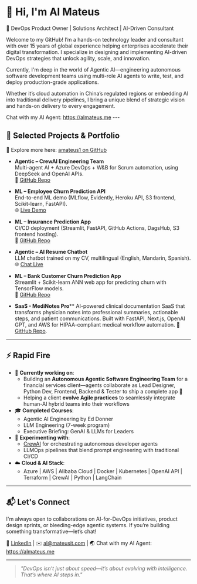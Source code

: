 # 👋 Hi, I'm Al Mateus  

🚀 DevOps Product Owner | Solutions Architect | AI-Driven Consultant

Welcome to my GitHub! I’m a hands-on technology leader and consultant with over 15 years of global experience helping enterprises accelerate their digital transformation. I specialize in designing and implementing AI-driven DevOps strategies that unlock agility, scale, and innovation.

Currently, I'm deep in the world of Agentic AI—engineering autonomous software development teams using multi-role AI agents to write, test, and deploy production-grade applications.

Whether it’s cloud automation in China’s regulated regions or embedding AI into traditional delivery pipelines, I bring a unique blend of strategic vision and hands-on delivery to every engagement.

Chat with my AI Agent: https://almateus.me ---

## 🧬 Selected Projects & Portfolio
📂 Explore more here: [amateus1 on GitHub](https://github.com/amateus1)

- **Agentic – CrewAI Engineering Team**  
  Multi-agent AI + Azure DevOps + W&B for Scrum automation, using DeepSeek and OpenAI APIs.  
  🔗 [GitHub Repo](https://github.com/amateus1/agentic-ai-scrum)

- **ML – Employee Churn Prediction API**  
  End-to-end ML demo (MLflow, Evidently, Heroku API, S3 frontend, Scikit-learn, FastAPI).  
  🌐 [Live Demo](https://optimops.ai/employee-churn-demo-v3-pers.html)

- **ML – Insurance Prediction App**  
  CI/CD deployment (Streamlit, FastAPI, GitHub Actions, DagsHub, S3 frontend hosting).  
  🔗 [GitHub Repo](https://github.com/amateus1/insurance_predict)

- **Agentic – AI Resume Chatbot**  
  LLM chatbot trained on my CV, multilingual (English, Mandarin, Spanish).  
  🌐 [Chat Live](https://almateus.me)

- **ML – Bank Customer Churn Prediction App**  
  Streamlit + Scikit-learn ANN web app for predicting churn with TensorFlow models.  
  🔗 [GitHub Repo](https://github.com/amateus1/bank_customer_churn_prediction)

- **SaaS - MediNotes Pro****
  AI-powered clinical documentation SaaS that transforms physician notes into professional summaries, actionable steps, and patient communications.
  Built with FastAPI, Next.js, OpenAI GPT, and AWS for HIPAA-compliant medical workflow automation.
  🔗 [GitHub Repo](https://github.com/amateus1/SaaS_MediNotes_Pro).

---

## ⚡ Rapid Fire

- 💼 **Currently working on**:
  - Building an **Autonomous Agentic Software Engineering Team** for a financial services client—agents collaborate as Lead Designer, Python Dev, Frontend, Backend & Tester to ship a complete app 🚀
  - Helping a client **evolve Agile practices** to seamlessly integrate human-AI hybrid teams into their workflows
- 🎓 **Completed Courses**:
  - Agentic AI Engineering by Ed Donner
  - LLM Engineering (7-week program)
  - Executive Briefing: GenAI & LLMs for Leaders
- 🧪 **Experimenting with**:
  - [CrewAI](https://github.com/joaomdmoura/crewAI) for orchestrating autonomous developer agents
  - LLMOps pipelines that blend prompt engineering with traditional CI/CD
- ☁️ **Cloud & AI Stack**:
  - Azure | AWS | Alibaba Cloud | Docker | Kubernetes | OpenAI API | Terraform | CrewAI | Python | LangChain

---

## 📬 Let's Connect

I'm always open to collaborations on AI-for-DevOps initiatives, product design sprints, or bleeding-edge agentic systems. If you’re building something transformative—let’s chat!

🔗 [LinkedIn](https://www.linkedin.com/in/hernanmateus) | ✉️ al@mateusit.com | 🌏 Chat with my AI Agent: https://almateus.me

---

> _"DevOps isn’t just about speed—it’s about evolving with intelligence. That’s where AI steps in."_

